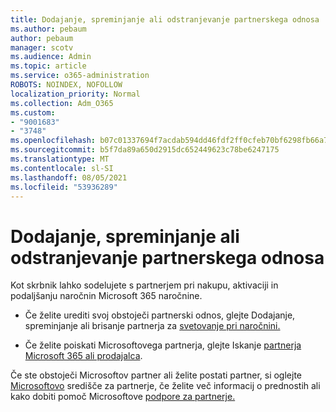 ```yaml
---
title: Dodajanje, spreminjanje ali odstranjevanje partnerskega odnosa
ms.author: pebaum
author: pebaum
manager: scotv
ms.audience: Admin
ms.topic: article
ms.service: o365-administration
ROBOTS: NOINDEX, NOFOLLOW
localization_priority: Normal
ms.collection: Adm_O365
ms.custom:
- "9001683"
- "3748"
ms.openlocfilehash: b07c01337694f7acdab594dd46fdf2ff0cfeb70bf6298fb66a7e6736f8a98e96
ms.sourcegitcommit: b5f7da89a650d2915dc652449623c78be6247175
ms.translationtype: MT
ms.contentlocale: sl-SI
ms.lasthandoff: 08/05/2021
ms.locfileid: "53936289"
---
```

# <a name="add-change-or-remove-a-partner-relationship"></a>Dodajanje, spreminjanje ali odstranjevanje partnerskega odnosa

Kot skrbnik lahko sodelujete s partnerjem pri nakupu, aktivaciji in podaljšanju naročnin Microsoft 365 naročnine. 

- Če želite urediti svoj obstoječi partnerski odnos, glejte Dodajanje, spreminjanje ali brisanje partnerja za [svetovanje pri naročnini.](https://docs.microsoft.com/microsoft-365/admin/misc/add-partner?view=o365-worldwide)

- Če želite poiskati Microsoftovega partnerja, glejte Iskanje [partnerja Microsoft 365 ali prodajalca](https://docs.microsoft.com/microsoft-365/admin/manage/find-your-partner-or-reseller?view=o365-worldwide).

Če ste obstoječi Microsoftov partner ali želite postati partner, si oglejte [Microsoftovo](https://support.microsoft.com/help/4499930/partner-center-overview) središče za partnerje, če želite več informacij o prednostih ali kako dobiti pomoč Microsoftove [podpore za partnerje.](https://aka.ms/partnersupport)
